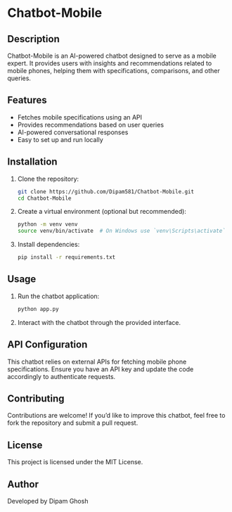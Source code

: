 # Chatbot-Mobile

## Description
Chatbot-Mobile is an AI-powered chatbot designed to serve as a mobile expert. It provides users with insights and recommendations related to mobile phones, helping them with specifications, comparisons, and other queries.

## Features
- Fetches mobile specifications using an API
- Provides recommendations based on user queries
- AI-powered conversational responses
- Easy to set up and run locally

## Installation

1. Clone the repository:
   ```bash
   git clone https://github.com/Dipam581/Chatbot-Mobile.git
   cd Chatbot-Mobile
   ```
2. Create a virtual environment (optional but recommended):
   ```bash
   python -m venv venv
   source venv/bin/activate  # On Windows use `venv\Scripts\activate`
   ```
3. Install dependencies:
   ```bash
   pip install -r requirements.txt
   ```

## Usage

1. Run the chatbot application:
   ```bash
   python app.py
   ```
2. Interact with the chatbot through the provided interface.

## API Configuration
This chatbot relies on external APIs for fetching mobile phone specifications. Ensure you have an API key and update the code accordingly to authenticate requests.

## Contributing
Contributions are welcome! If you’d like to improve this chatbot, feel free to fork the repository and submit a pull request.

## License
This project is licensed under the MIT License.

## Author
Developed by Dipam Ghosh

